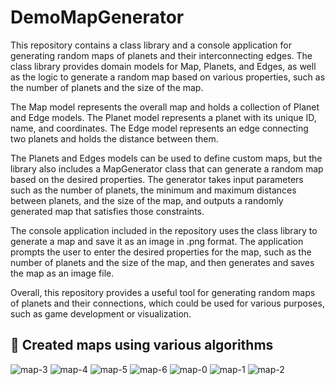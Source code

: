 # DemoMapGenerator
This repository contains a class library and a console application for generating random maps of planets and their interconnecting edges. The class library provides domain models for Map, Planets, and Edges, as well as the logic to generate a random map based on various properties, such as the number of planets and the size of the map.

The Map model represents the overall map and holds a collection of Planet and Edge models. The Planet model represents a planet with its unique ID, name, and coordinates. The Edge model represents an edge connecting two planets and holds the distance between them.

The Planets and Edges models can be used to define custom maps, but the library also includes a MapGenerator class that can generate a random map based on the desired properties. The generator takes input parameters such as the number of planets, the minimum and maximum distances between planets, and the size of the map, and outputs a randomly generated map that satisfies those constraints.

The console application included in the repository uses the class library to generate a map and save it as an image in .png format. The application prompts the user to enter the desired properties for the map, such as the number of planets and the size of the map, and then generates and saves the map as an image file.

Overall, this repository provides a useful tool for generating random maps of planets and their connections, which could be used for various purposes, such as game development or visualization.

## 🧿 Created maps using various algorithms
![map-3](https://user-images.githubusercontent.com/87979065/232127879-4c0d4310-20b6-4087-961b-7d37278a5872.png)
![map-4](https://user-images.githubusercontent.com/87979065/232127911-93bed701-b303-47aa-8026-47e2b5498edf.png)
![map-5](https://user-images.githubusercontent.com/87979065/232127912-82a1cf89-59e9-4a36-ade7-b0564da35c59.png)
![map-6](https://user-images.githubusercontent.com/87979065/232127913-645c460b-d168-459c-bcda-54618b90cbe6.png)
![map-0](https://user-images.githubusercontent.com/87979065/232127915-52d3b731-32e3-4938-b538-1ef85e529434.png)
![map-1](https://user-images.githubusercontent.com/87979065/232127918-576d1f5b-8736-438b-8568-6d79264a7725.png)
![map-2](https://user-images.githubusercontent.com/87979065/232127920-1f31535c-89f8-4604-b0c2-076ddd8eeafd.png)
